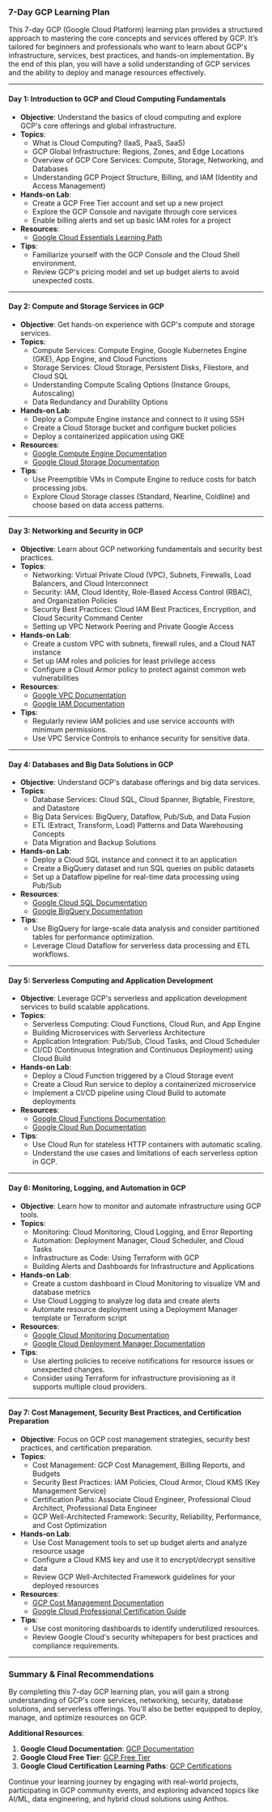 ### 7-Day GCP Learning Plan

This 7-day GCP (Google Cloud Platform) learning plan provides a structured approach to mastering the core concepts and services offered by GCP. It’s tailored for beginners and professionals who want to learn about GCP's infrastructure, services, best practices, and hands-on implementation. By the end of this plan, you will have a solid understanding of GCP services and the ability to deploy and manage resources effectively.

---

#### **Day 1: Introduction to GCP and Cloud Computing Fundamentals**
- **Objective**: Understand the basics of cloud computing and explore GCP's core offerings and global infrastructure.
- **Topics**:
  - What is Cloud Computing? (IaaS, PaaS, SaaS)
  - GCP Global Infrastructure: Regions, Zones, and Edge Locations
  - Overview of GCP Core Services: Compute, Storage, Networking, and Databases
  - Understanding GCP Project Structure, Billing, and IAM (Identity and Access Management)
- **Hands-on Lab**:
  - Create a GCP Free Tier account and set up a new project
  - Explore the GCP Console and navigate through core services
  - Enable billing alerts and set up basic IAM roles for a project
- **Resources**:
  - [Google Cloud Essentials Learning Path](https://cloud.google.com/training/cloud-infrastructure)
- **Tips**:
  - Familiarize yourself with the GCP Console and the Cloud Shell environment.
  - Review GCP's pricing model and set up budget alerts to avoid unexpected costs.

---

#### **Day 2: Compute and Storage Services in GCP**
- **Objective**: Get hands-on experience with GCP's compute and storage services.
- **Topics**:
  - Compute Services: Compute Engine, Google Kubernetes Engine (GKE), App Engine, and Cloud Functions
  - Storage Services: Cloud Storage, Persistent Disks, Filestore, and Cloud SQL
  - Understanding Compute Scaling Options (Instance Groups, Autoscaling)
  - Data Redundancy and Durability Options
- **Hands-on Lab**:
  - Deploy a Compute Engine instance and connect to it using SSH
  - Create a Cloud Storage bucket and configure bucket policies
  - Deploy a containerized application using GKE
- **Resources**:
  - [Google Compute Engine Documentation](https://cloud.google.com/compute)
  - [Google Cloud Storage Documentation](https://cloud.google.com/storage)
- **Tips**:
  - Use Preemptible VMs in Compute Engine to reduce costs for batch processing jobs.
  - Explore Cloud Storage classes (Standard, Nearline, Coldline) and choose based on data access patterns.

---

#### **Day 3: Networking and Security in GCP**
- **Objective**: Learn about GCP networking fundamentals and security best practices.
- **Topics**:
  - Networking: Virtual Private Cloud (VPC), Subnets, Firewalls, Load Balancers, and Cloud Interconnect
  - Security: IAM, Cloud Identity, Role-Based Access Control (RBAC), and Organization Policies
  - Security Best Practices: Cloud IAM Best Practices, Encryption, and Cloud Security Command Center
  - Setting up VPC Network Peering and Private Google Access
- **Hands-on Lab**:
  - Create a custom VPC with subnets, firewall rules, and a Cloud NAT instance
  - Set up IAM roles and policies for least privilege access
  - Configure a Cloud Armor policy to protect against common web vulnerabilities
- **Resources**:
  - [Google VPC Documentation](https://cloud.google.com/vpc)
  - [Google IAM Documentation](https://cloud.google.com/iam)
- **Tips**:
  - Regularly review IAM policies and use service accounts with minimum permissions.
  - Use VPC Service Controls to enhance security for sensitive data.

---

#### **Day 4: Databases and Big Data Solutions in GCP**
- **Objective**: Understand GCP's database offerings and big data services.
- **Topics**:
  - Database Services: Cloud SQL, Cloud Spanner, Bigtable, Firestore, and Datastore
  - Big Data Services: BigQuery, Dataflow, Pub/Sub, and Data Fusion
  - ETL (Extract, Transform, Load) Patterns and Data Warehousing Concepts
  - Data Migration and Backup Solutions
- **Hands-on Lab**:
  - Deploy a Cloud SQL instance and connect it to an application
  - Create a BigQuery dataset and run SQL queries on public datasets
  - Set up a Dataflow pipeline for real-time data processing using Pub/Sub
- **Resources**:
  - [Google Cloud SQL Documentation](https://cloud.google.com/sql)
  - [Google BigQuery Documentation](https://cloud.google.com/bigquery)
- **Tips**:
  - Use BigQuery for large-scale data analysis and consider partitioned tables for performance optimization.
  - Leverage Cloud Dataflow for serverless data processing and ETL workflows.

---

#### **Day 5: Serverless Computing and Application Development**
- **Objective**: Leverage GCP's serverless and application development services to build scalable applications.
- **Topics**:
  - Serverless Computing: Cloud Functions, Cloud Run, and App Engine
  - Building Microservices with Serverless Architecture
  - Application Integration: Pub/Sub, Cloud Tasks, and Cloud Scheduler
  - CI/CD (Continuous Integration and Continuous Deployment) using Cloud Build
- **Hands-on Lab**:
  - Deploy a Cloud Function triggered by a Cloud Storage event
  - Create a Cloud Run service to deploy a containerized microservice
  - Implement a CI/CD pipeline using Cloud Build to automate deployments
- **Resources**:
  - [Google Cloud Functions Documentation](https://cloud.google.com/functions)
  - [Google Cloud Run Documentation](https://cloud.google.com/run)
- **Tips**:
  - Use Cloud Run for stateless HTTP containers with automatic scaling.
  - Understand the use cases and limitations of each serverless option in GCP.

---

#### **Day 6: Monitoring, Logging, and Automation in GCP**
- **Objective**: Learn how to monitor and automate infrastructure using GCP tools.
- **Topics**:
  - Monitoring: Cloud Monitoring, Cloud Logging, and Error Reporting
  - Automation: Deployment Manager, Cloud Scheduler, and Cloud Tasks
  - Infrastructure as Code: Using Terraform with GCP
  - Building Alerts and Dashboards for Infrastructure and Applications
- **Hands-on Lab**:
  - Create a custom dashboard in Cloud Monitoring to visualize VM and database metrics
  - Use Cloud Logging to analyze log data and create alerts
  - Automate resource deployment using a Deployment Manager template or Terraform script
- **Resources**:
  - [Google Cloud Monitoring Documentation](https://cloud.google.com/monitoring)
  - [Google Cloud Deployment Manager Documentation](https://cloud.google.com/deployment-manager)
- **Tips**:
  - Use alerting policies to receive notifications for resource issues or unexpected changes.
  - Consider using Terraform for infrastructure provisioning as it supports multiple cloud providers.

---

#### **Day 7: Cost Management, Security Best Practices, and Certification Preparation**
- **Objective**: Focus on GCP cost management strategies, security best practices, and certification preparation.
- **Topics**:
  - Cost Management: GCP Cost Management, Billing Reports, and Budgets
  - Security Best Practices: IAM Policies, Cloud Armor, Cloud KMS (Key Management Service)
  - Certification Paths: Associate Cloud Engineer, Professional Cloud Architect, Professional Data Engineer
  - GCP Well-Architected Framework: Security, Reliability, Performance, and Cost Optimization
- **Hands-on Lab**:
  - Use Cost Management tools to set up budget alerts and analyze resource usage
  - Configure a Cloud KMS key and use it to encrypt/decrypt sensitive data
  - Review GCP Well-Architected Framework guidelines for your deployed resources
- **Resources**:
  - [GCP Cost Management Documentation](https://cloud.google.com/docs/cost-management)
  - [Google Cloud Professional Certification Guide](https://cloud.google.com/certification/)
- **Tips**:
  - Use cost monitoring dashboards to identify underutilized resources.
  - Review Google Cloud's security whitepapers for best practices and compliance requirements.

---

### Summary & Final Recommendations
By completing this 7-day GCP learning plan, you will gain a strong understanding of GCP's core services, networking, security, database solutions, and serverless offerings. You'll also be better equipped to deploy, manage, and optimize resources on GCP.

**Additional Resources**:
1. **Google Cloud Documentation**: [GCP Documentation](https://cloud.google.com/docs)
2. **Google Cloud Free Tier**: [GCP Free Tier](https://cloud.google.com/free)
3. **Google Cloud Certification Learning Paths**: [GCP Certifications](https://cloud.google.com/certification/)

Continue your learning journey by engaging with real-world projects, participating in GCP community events, and exploring advanced topics like AI/ML, data engineering, and hybrid cloud solutions using Anthos.
